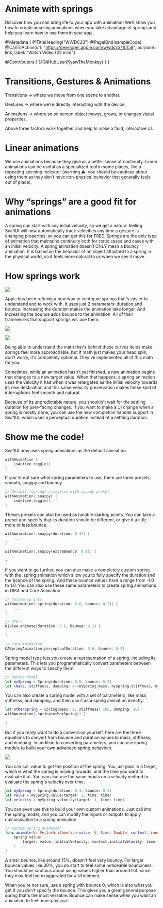 # Animate with springs

Discover how you can bring life to your app with animation! We’ll show you how to create amazing animations when you take advantage of springs and help you learn how to use them in your app.

@Metadata {
   @TitleHeading("WWDC23")
   @PageKind(sampleCode)
   @CallToAction(url: "https://developer.apple.com/wwdc23/10158", purpose: link, label: "Watch Video (22 min)")

   @Contributors {
      @GitHubUser(KyawTheMonkey)
   }
}



# Transitions, Gestures & Animations

Transitions → where we move from one scene to another. 

Gestures → where we're directly interacting with the device. 

Animations → where an on screen object moves, grows, or changes visual properties.

Above three factors work together and help to make a fluid, interactive UI. 

# Linear animations

We use animations because they give us a better sense of continuity. Linear animations can be useful as a specialized tool in some places, like a repeating spinning indicator (warning ⚠️: you should be cautious about using them as they don’t have non-physical behavior that generally feels out of place). 

# Why “springs” are a good fit for animations

A spring can start with any initial velocity, so we get a natural feeling. SwiftUI will now automatically track velocities any time a gesture is changing properties, so you can get this for FREE. Springs are the only type of animation that maintains continuity both for static cases and cases with an initial velocity. A spring animation doesn’t ONLY mean a bouncy animation. It is based on the behavior of an object attached to a spring in the physical world, so it feels more natural to us when we see it move. 

# How springs work

![][1]

[1]: WWDC23-10158-Screenshot_2023-06-11_at_18.39.10

Apple has been refining a new way to configure springs that's easier to understand and to work with. It uses just 2 parameters: duration and bounce. Increasing the duration makes the animation take longer. And increasing the bounce adds bounce to the animation. All of their frameworks that support springs will use them.

![][2]

[2]: WWDC23-10158-Screenshot_2023-06-11_at_18.40.29

![][3]

[3]: WWDC23-10158-Screenshot_2023-06-11_at_18.43.40

Being able to understand the math that's behind these curves helps make springs feel more approachable, but if math just makes your head spin, don't worry, it's completely optional. They’ve implemented all of this math for you.

Sometimes, while an animation hasn't yet finished, a new animation begins that changes to a new target value. When that happens, a spring animation uses the velocity it had when it was retargeted as the initial velocity towards its new destination and this same velocity preservation makes these kind of interruptions feel smooth and natural.

Because of its unpredictable nature, you shouldn't wait for the settling duration for user-facing changes. If you want to make a UI change when a spring is mostly done, you can use the new completion handler support in SwiftUI, which uses a perceptual duration instead of a settling duration.

# Show me the code!

SwiftUI now uses spring animations as the default animation. 

```swift
withAnimation {
	isActive.toggle()
}
```

If you're not sure what spring parameters to use, there are three presets; smooth, snappy and bouncy.

```swift
// Default (spring) animation with snappy preset
withAnimation(.snappy) {
	isActive.toggle()
}
```

Theses presets can also be used as tunable starting points. You can take a preset and specify that its duration should be different, or give it a little more or less bounce.

```swift
withAnimation(.snappy(duration: 0.4)) {
	...
}

withAnimation(.snappy(extraBounce: 0.1)) {
	...
}
```

If you want to go further, you can also make a completely custom spring with the .spring animation which allow you to fully specify the duration and the bounce of the spring. And these bounce values have a range from -1.0 to 1.0. You can also use these same parameters to create spring animations in UIKit and Core Animation.

```swift
// Custom sprints
withAnimation(.spring(duration: 0.6, bounce: 0.2)) {
	...
}

// UIKit
UIView.animate(duration: 0.6, bounce: 0.2) {
	...
}

// Core Animation
CASpringAnimation(perceptualDuration: 0.6, bounce: 0.2)
```

Spring model type lets you create a representation of a spring, including its parameters. This lets you programmatically convert parameters between the different ways to specify them. 

```swift
// Spring Model
let mySpring = Spring(duration: 0.5, bounce: 0.2)
let (mass, stiffness, damping) = (mySpring.mass, mySpring.stiffness, mySpring.damping)
```

You can also create a spring model with a set of parameters, like mass, stiffness, and damping, and then use it as a spring animation directly. 

```swift
let otherSpring = Spring(mass: 1, stiffness: 100, damping: 10)
withAnimation(.spring(otherSpring)) {
	...
}
```

But if you really want to do a conversion yourself, here are the three equations to convert from bounce and duration values to mass, stiffness, and damping. In addition to converting parameters, you can use spring models to build your own advanced spring behaviors.

![][4]

[4]: WWDC23-10158-Screenshot_2023-06-11_at_19.07.03

You can call value to get the position of the spring. You just pass in a target, which is what the spring is moving towards, and the time you want to evaluate it at. You can also use the same inputs on a velocity method to evaluate the spring's velocity over time.

```swift
let mySpring = Spring(duration: 0.4, bounce: 0.2)
let value = mySpring.value(target: 1, time: time)
let velocity = mySpring.velocity(target: 1, time: time)
```

You can even use this to build your own custom animations. Just call into the spring model, and you can modify the inputs or outputs to apply customization to a spring animation.

```swift
// Custom spring animation
func animate<V: VectorArithmetic>(value: V, time: Double, context: inout AnimationContext<V>) -> V? {
	spring.value(
		target: value, initialVelocity: context.initialVelocity, time: effectiveTime(time: time, context: context)
	)
}
```

A small bounce, like around 15%, doesn't feel very bouncy. For larger bounce values like 30%, you do start to feel some noticeable bounciness. You should be cautious about using values higher than around 0.4, since they may feel too exaggerated for a UI element.

When you're not sure, use a spring with bounce 0, which is also what you get if you don't specify the bounce. This gives you a great general purpose spring that's the most versatile. Bounce can make sense when you want an animation to feel more physical.

